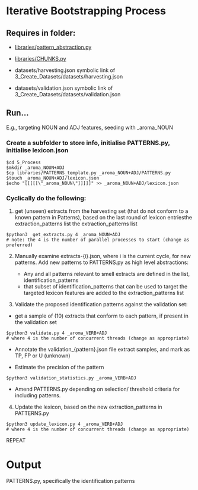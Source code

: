 # Iterative Bootstrapping Process

## Requires in folder:
* [libraries/pattern_abstraction.py](readme/readme_pattern_abstraction.md)
* [libraries/CHUNKS.py](readme/readme_chunks.md)

* datasets/harvesting.json
symbolic link of 3_Create_Datasets/datasets/harvesting.json

* datasets/validation.json
symbolic link of 3_Create_Datasets/datasets/validation.json

## Run...
E.g., targeting NOUN and ADJ features, seeding with _aroma_NOUN

### Create a subfolder to store info, initialise PATTERNS.py, initialise lexicon.json
```
$cd 5_Process
$mkdir _aroma_NOUN+ADJ
$cp libraries/PATTERNS_template.py _aroma_NOUN+ADJ/PATTERNS.py
$touch _aroma_NOUN+ADJ/lexicon.json
$echo "[[[[[\"_aroma_NOUN\"]]]]]" >> _aroma_NOUN+ADJ/lexicon.json
```

### Cyclically do the following:

1. get (unseen) extracts from the harvesting set (that do not conform to a known pattern in Patterns), based on the last round of lexicon entriesthe extraction_patterns list the extraction_patterns list
```
$python3  get_extracts.py 4 _aroma_NOUN+ADJ
# note: the 4 is the number of parallel processes to start (change as preferred)
```


2. Manually examine extracts-{i}.json, where i is the current cycle, for new patterns. Add new patterns to PATTERNS.py as high level abstractions:
    * Any and all patterns relevant to smell extracts are defined in the list, identification_patterns
    * that subset of identification_patterns that can be used to target the targeted lexicon features are added to the extraction_patterns list


3. Validate the proposed identification patterns against the validation set:

* get a sample of (10) extracts that conform to each pattern, if present in the validation set
```
$python3 validate.py 4 _aroma_VERB+ADJ
# where 4 is the number of concurrent threads (change as appropriate)
```

* Annotate the validation_{pattern}.json file extract samples, and mark as TP, FP or U (unknown)
 
* Estimate the precision of the pattern
```
$python3 validation_statistics.py _aroma_VERB+ADJ
```

* Amend PATTERNS.py depending on selection/ threshold criteria for including patterns.

4. Update the lexicon, based on the new extraction_patterns in PATTERNS.py
```
$python3 update_lexicon.py 4 _aroma_VERB+ADJ
# where 4 is the number of concurrent threads (change as appropriate)
```

REPEAT

# Output
PATTERNS.py, specifically the identification patterns
